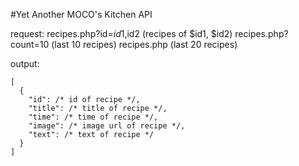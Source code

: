 #Yet Another MOCO's Kitchen API

request:
recipes.php?id=$id1,$id2 (recipes of $id1, $id2)
recipes.php?count=10 (last 10 recipes)
recipes.php (last 20 recipes)

output:
```
[
  {
    "id": /* id of recipe */,
    "title": /* title of recipe */,
    "time": /* time of recipe */,
    "image": /* image url of recipe */,
    "text": /* text of recipe */
  }
]
```
